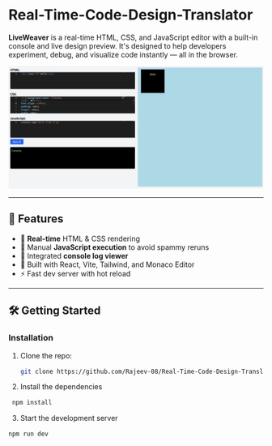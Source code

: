 # Real-Time-Code-Design-Translator

**LiveWeaver** is a real-time HTML, CSS, and JavaScript editor with a built-in console and live design preview. It's designed to help developers experiment, debug, and visualize code instantly — all in the browser.

![screenshot](./screenshot.png) 

---

## 🚀 Features

- 🧠 **Real-time** HTML & CSS rendering
- 🧪 Manual **JavaScript execution** to avoid spammy reruns
- 📜 Integrated **console log viewer**
- 🧱 Built with React, Vite, Tailwind, and Monaco Editor
- ⚡ Fast dev server with hot reload

---

## 🛠️ Getting Started

### Installation

1. Clone the repo:
   ```bash
   git clone https://github.com/Rajeev-08/Real-Time-Code-Design-Translator.git
2. Install the dependencies
  ```bash
   npm install
```

3. Start the development server
  ```bash
npm run dev
```
